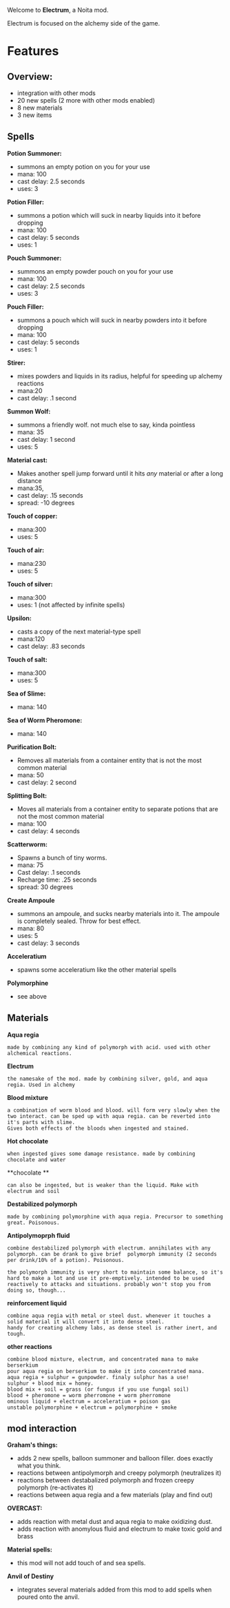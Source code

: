 Welcome to **Electrum**, a Noita mod.

Electrum is focused on the alchemy side of the game.






# Features

## Overview:

- integration with other mods
- 20 new spells (2 more with other mods enabled)
- 8 new materials
- 3 new items

## Spells

**Potion Summoner:**
* summons an empty potion on you for your use
* mana: 100
* cast delay: 2.5 seconds
* uses: 3

**Potion Filler:**
* summons a potion which will suck in nearby liquids into it before dropping
* mana: 100
* cast delay: 5 seconds
* uses: 1

**Pouch Summoner:**
* summons an empty powder pouch on you for your use
* mana: 100
* cast delay: 2.5 seconds
* uses: 3

**Pouch Filler:**
* summons a pouch which will suck in nearby powders into it before dropping
* mana: 100
* cast delay: 5 seconds
* uses: 1

**Stirer:**
* mixes powders and liquids in its radius, helpful for speeding up alchemy reactions
* mana:20
* cast delay: .1 second
	
**Summon Wolf:**
* summons a friendly wolf. not much else to say, kinda pointless
* mana: 35
* cast delay: 1 second
* uses: 5
	
**Material cast:**
* Makes another spell jump forward until it hits *any* material or after a long distance
* mana:35,
* cast delay: .15 seconds
* spread: -10 degrees
	
**Touch of copper:**
* mana:300
* uses: 5

**Touch of air:**
* mana:230
* uses: 5	
	
**Touch of silver:**
* mana:300
* uses: 1 (not affected by infinite spells)

**Upsilon:**
* casts a copy of the next material-type spell
* mana:120
* cast delay: .83 seconds

**Touch of salt:**
* mana:300
* uses: 5

**Sea of Slime:**
* mana: 140
	
**Sea of Worm Pheromone:**
* mana: 140
	
**Purification Bolt:**
* Removes all materials from a container entity that is not the most common material
* mana: 50
* cast delay: 2 second
	
**Splitting Bolt:**
* Moves all materials from a container entity to separate potions that are not the most common material
* mana: 100
* cast delay: 4 seconds

**Scatterworm:**
* Spawns a bunch of tiny worms.
* mana: 75
* Cast delay: .1 seconds
* Recharge time: .25 seconds
* spread: 30 degrees
	
**Create Ampoule**
* summons an ampoule, and sucks nearby materials into it. The ampoule is completely sealed. Throw for best effect.
* mana: 80
* uses: 5
* cast delay: 3 seconds
	
**Acceleratium**
* spawns some acceleratium like the other material spells
	
**Polymorphine**
* see above
	
## Materials

**Aqua regia**

	made by combining any kind of polymorph with acid. used with other alchemical reactions.

**Electrum**

	the namesake of the mod. made by combining silver, gold, and aqua regia. Used in alchemy
	
**Blood mixture**

	a combination of worm blood and blood. will form very slowly when the two interact. can be sped up with aqua regia. can be reverted into it's parts with slime.
	Gives both effects of the bloods when ingested and stained.

**Hot chocolate**

	when ingested gives some damage resistance. made by combining chocolate and water
	
**chocolate **

	can also be ingested, but is weaker than the liquid. Make with electrum and soil
	
**Destabilized polymorph**

	made by combining polymorphine with aqua regia. Precursor to something great. Poisonous.
	
**Antipolymoprph fluid**

	combine destabilized polymorph with electrum. annihilates with any polymorph. can be drank to give brief  polymorph immunity (2 seconds per drink/10% of a potion). Poisonous.
	
	the polymorph immunity is very short to maintain some balance, so it's hard to make a lot and use it pre-emptively. intended to be used reactively to attacks and situations. probably won't stop you from doing so, though...

**reinforcement liquid**

	combine aqua regia with metal or steel dust. whenever it touches a solid material it will convert it into dense steel.
	handy for creating alchemy labs, as dense steel is rather inert, and tough.

**other reactions**

	combine blood mixture, electrum, and concentrated mana to make berserkium
	pour aqua regia on berserkium to make it into concentrated mana.
	aqua regia + sulphur = gunpowder. finaly sulphur has a use!
	sulphur + blood mix = honey.
	blood mix + soil = grass (or fungus if you use fungal soil)
	blood + pheromone = worm pherromone + worm pherromone
	ominous liquid + electrum = acceleratium + poison gas
	unstable polymorphine + electrum = polymorphine + smoke

## mod interaction

**Graham's things:**
* adds 2 new spells, balloon summoner and balloon filler. does exactly what you think.
* reactions between antipolymorph and creepy polymorph (neutralizes it)
* reactions between destabalized polymorph and frozen creepy polymorph (re-activates it)
* reactions between aqua regia and a few materials (play and find out)

**OVERCAST:**
* adds reaction with metal dust and aqua regia to make oxidizing dust.
* adds reaction with anomylous fluid and electrum to make toxic gold and brass
	
**Material spells:**
* this mod will not add touch of and sea spells.
	
**Anvil of Destiny**
* integrates several materials added from this mod to add spells when poured onto the anvil.
	